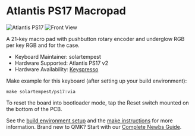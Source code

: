 # Atlantis PS17 Macropad

![Atlantis PS17](https://i.imgur.com/YmNTW4m.jpg)
![Front View](https://i.imgur.com/OMy4szt.jpg)

A 21-key macro pad with pushbutton rotary encoder and underglow RGB per key RGB and for the case.

* Keyboard Maintainer: solartempest
* Hardware Supported: Atlantis PS17 v2
* Hardware Availability: [Keyspresso](https://keyspresso.ca/collections/all-products/products/hotswap-numpad?variant=39303208697988)

Make example for this keyboard (after setting up your build environment):

    make solartempest/ps17:via

To reset the board into bootloader mode, tap the Reset switch mounted on the bottom of the PCB.

See the [build environment setup](https://docs.qmk.fm/#/getting_started_build_tools) and the [make instructions](https://docs.qmk.fm/#/getting_started_make_guide) for more information. Brand new to QMK? Start with our [Complete Newbs Guide](https://docs.qmk.fm/#/newbs).
